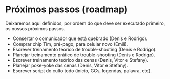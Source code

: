 # Próximos passos (roadmap)

Deixaremos aqui definidos, por ordem do que deve ser executado primeiro, os nossos próximos passos.

- Consertar o comunicador que está quebrado (Denis e Rodrigo).
- Comprar chip Tim, pré-pago, para celular novo (Emili).
- Escrever treinamento teórico de trouble-shooting (Denis e Rodrigo).
- Planejar treinamento prático de trouble-shooting (Denis e Rodrigo).
- Escrever treinamento teórico das cenas (Denis, Vitor e Stefany).
- Planejar poke-yoke das cenas (Denis, Vitor e Stefany).
- Escrever script do culto todo (início, GCs, legendas, palavra, etc).
